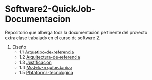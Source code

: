 # Software2-QuickJob-Documentacion

Repositorio que alberga toda la documentación pertinente del proyecto extra clase trabajado en el curso de software 2.

 1. Diseño
    - 1.1 [Arquetipo-de-referencia](https://github.com/F3liP3L/Software2-QuickJob-Documentacion/tree/main/assets)
    - 1.2 [Arquitectura-de-referencia](https://github.com/F3liP3L/Software2-QuickJob-Documentacion/tree/main/assets)
    - 1.3 [Justificacion](https://github.com/F3liP3L/Software2-QuickJob-Documentacion/tree/main/assets)
    - 1.4 [Modelo-arquitectonico](https://github.com/F3liP3L/Software2-QuickJob-Documentacion/tree/main/assets)
    - 1.5 [Plataforma-tecnologica](https://github.com/F3liP3L/Software2-QuickJob-Documentacion/tree/main/assets)
